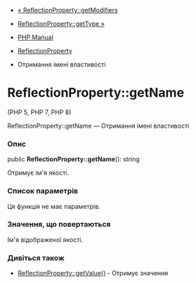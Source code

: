 - [«
ReflectionProperty::getModifiers](reflectionproperty.getmodifiers.md)
- [ReflectionProperty::getType »](reflectionproperty.gettype.md)

- [PHP Manual](index.md)
- [ReflectionProperty](class.reflectionproperty.md)
- Отримання імені властивості

# ReflectionProperty::getName

(PHP 5, PHP 7, PHP 8)

ReflectionProperty::getName — Отримання імені властивості

### Опис

public **ReflectionProperty::getName**(): string

Отримує ім'я якості.

### Список параметрів

Ця функція не має параметрів.

### Значення, що повертаються

Ім'я відображеної якості.

### Дивіться також

- [ReflectionProperty::getValue()](reflectionproperty.getvalue.md) -
Отримує значення

